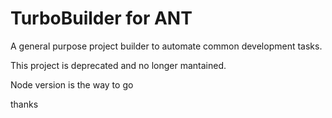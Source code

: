 # TurboBuilder for ANT

A general purpose project builder to automate common development tasks.

This project is deprecated and no longer mantained.

Node version is the way to go

thanks